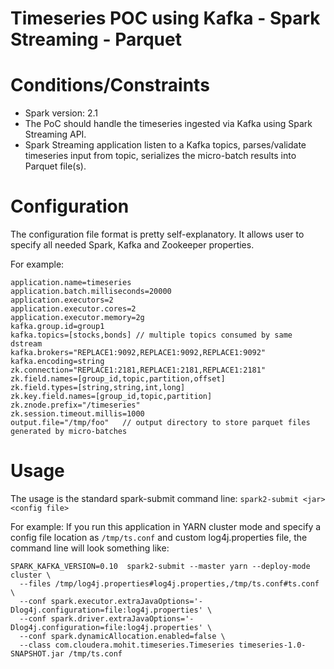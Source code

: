 # Timeseries POC using Kafka - Spark Streaming - Parquet

# Conditions/Constraints
* Spark version: 2.1
* The PoC should handle the timeseries ingested via Kafka using Spark Streaming API. 
* Spark Streaming application listen to a Kafka topics, parses/validate timeseries input from
topic, serializes the micro-batch results into Parquet file(s).

# Configuration
The configuration file format is pretty self-explanatory. It allows user to specify all needed Spark, 
Kafka and Zookeeper properties. 

For example:
```
application.name=timeseries
application.batch.milliseconds=20000
application.executors=2
application.executor.cores=2
application.executor.memory=2g
kafka.group.id=group1
kafka.topics=[stocks,bonds] // multiple topics consumed by same dstream
kafka.brokers="REPLACE1:9092,REPLACE1:9092,REPLACE1:9092"
kafka.encoding=string
zk.connection="REPLACE1:2181,REPLACE1:2181,REPLACE1:2181"
zk.field.names=[group_id,topic,partition,offset] 
zk.field.types=[string,string,int,long]
zk.key.field.names=[group_id,topic,partition]
zk.znode.prefix="/timeseries"
zk.session.timeout.millis=1000
output.file="/tmp/foo"   // output directory to store parquet files generated by micro-batches
```

# Usage
The usage is the standard spark-submit command line:
`spark2-submit <jar> <config file>`

For example: If you run this application in YARN cluster mode and specify a 
config file location as `/tmp/ts.conf` and custom log4j.properties file, 
the command line will look something like:

```
SPARK_KAFKA_VERSION=0.10  spark2-submit --master yarn --deploy-mode cluster \
  --files /tmp/log4j.properties#log4j.properties,/tmp/ts.conf#ts.conf \
  --conf spark.executor.extraJavaOptions='-Dlog4j.configuration=file:log4j.properties' \
  --conf spark.driver.extraJavaOptions='-Dlog4j.configuration=file:log4j.properties' \
  --conf spark.dynamicAllocation.enabled=false \
  --class com.cloudera.mohit.timeseries.Timeseries timeseries-1.0-SNAPSHOT.jar /tmp/ts.conf
```
